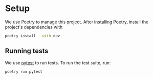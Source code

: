 # Setup

We use [Poetry](https://python-poetry.org/) to manage this project.
After [installing Poetry](https://python-poetry.org/docs/#installation),
install the project's dependencies with:

```bash
poetry install --with dev
```

## Running tests

We use [pytest](https://docs.pytest.org/en/stable/) to run tests.
To run the test suite, run:

```bash
poetry run pytest
```
